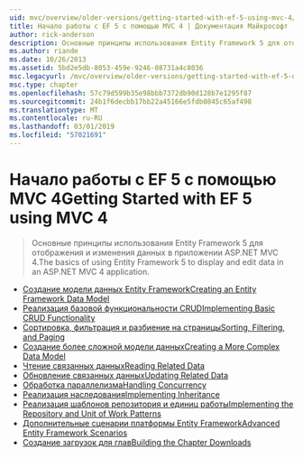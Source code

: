 ```yaml
---
uid: mvc/overview/older-versions/getting-started-with-ef-5-using-mvc-4/index
title: Начало работы с EF 5 с помощью MVC 4 | Документация Майкрософт
author: rick-anderson
description: Основные принципы использования Entity Framework 5 для отображения и изменения данных в приложении ASP.NET MVC 4.
ms.author: riande
ms.date: 10/26/2013
ms.assetid: 5bd2e5db-8053-459e-9246-08731a4c8036
msc.legacyurl: /mvc/overview/older-versions/getting-started-with-ef-5-using-mvc-4
msc.type: chapter
ms.openlocfilehash: 57c79d599b35e98bbb7372db90d128b7e1295f87
ms.sourcegitcommit: 24b1f6decbb17bb22a45166e5fdb0845c65af498
ms.translationtype: MT
ms.contentlocale: ru-RU
ms.lasthandoff: 03/01/2019
ms.locfileid: "57021691"
---
```

<a name="getting-started-with-ef-5-using-mvc-4"></a><span data-ttu-id="9bb3e-103">Начало работы с EF 5 с помощью MVC 4</span><span class="sxs-lookup"><span data-stu-id="9bb3e-103">Getting Started with EF 5 using MVC 4</span></span>
====================
> <span data-ttu-id="9bb3e-104">Основные принципы использования Entity Framework 5 для отображения и изменения данных в приложении ASP.NET MVC 4.</span><span class="sxs-lookup"><span data-stu-id="9bb3e-104">The basics of using Entity Framework 5 to display and edit data in an ASP.NET MVC 4 application.</span></span>


- [<span data-ttu-id="9bb3e-105">Создание модели данных Entity Framework</span><span class="sxs-lookup"><span data-stu-id="9bb3e-105">Creating an Entity Framework Data Model</span></span>](creating-an-entity-framework-data-model-for-an-asp-net-mvc-application.md)
- [<span data-ttu-id="9bb3e-106">Реализация базовой функциональности CRUD</span><span class="sxs-lookup"><span data-stu-id="9bb3e-106">Implementing Basic CRUD Functionality</span></span>](implementing-basic-crud-functionality-with-the-entity-framework-in-asp-net-mvc-application.md)
- [<span data-ttu-id="9bb3e-107">Сортировка, фильтрация и разбиение на страницы</span><span class="sxs-lookup"><span data-stu-id="9bb3e-107">Sorting, Filtering, and Paging</span></span>](sorting-filtering-and-paging-with-the-entity-framework-in-an-asp-net-mvc-application.md)
- [<span data-ttu-id="9bb3e-108">Создание более сложной модели данных</span><span class="sxs-lookup"><span data-stu-id="9bb3e-108">Creating a More Complex Data Model</span></span>](creating-a-more-complex-data-model-for-an-asp-net-mvc-application.md)
- [<span data-ttu-id="9bb3e-109">Чтение связанных данных</span><span class="sxs-lookup"><span data-stu-id="9bb3e-109">Reading Related Data</span></span>](reading-related-data-with-the-entity-framework-in-an-asp-net-mvc-application.md)
- [<span data-ttu-id="9bb3e-110">Обновление связанных данных</span><span class="sxs-lookup"><span data-stu-id="9bb3e-110">Updating Related Data</span></span>](updating-related-data-with-the-entity-framework-in-an-asp-net-mvc-application.md)
- [<span data-ttu-id="9bb3e-111">Обработка параллелизма</span><span class="sxs-lookup"><span data-stu-id="9bb3e-111">Handling Concurrency</span></span>](handling-concurrency-with-the-entity-framework-in-an-asp-net-mvc-application.md)
- [<span data-ttu-id="9bb3e-112">Реализация наследования</span><span class="sxs-lookup"><span data-stu-id="9bb3e-112">Implementing Inheritance</span></span>](implementing-inheritance-with-the-entity-framework-in-an-asp-net-mvc-application.md)
- [<span data-ttu-id="9bb3e-113">Реализация шаблонов репозитория и единиц работы</span><span class="sxs-lookup"><span data-stu-id="9bb3e-113">Implementing the Repository and Unit of Work Patterns</span></span>](implementing-the-repository-and-unit-of-work-patterns-in-an-asp-net-mvc-application.md)
- [<span data-ttu-id="9bb3e-114">Дополнительные сценарии платформы Entity Framework</span><span class="sxs-lookup"><span data-stu-id="9bb3e-114">Advanced Entity Framework Scenarios</span></span>](advanced-entity-framework-scenarios-for-an-mvc-web-application.md)
- [<span data-ttu-id="9bb3e-115">Создание загрузок для глав</span><span class="sxs-lookup"><span data-stu-id="9bb3e-115">Building the Chapter Downloads</span></span>](building-the-ef5-mvc4-chapter-downloads.md)
